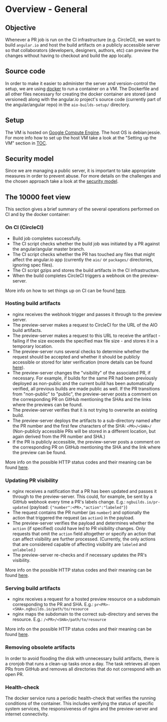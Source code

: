 # Overview - General


## Objective
Whenever a PR job is run on the CI infrastructure (e.g. CircleCI), we want to build `angular.io`
and host the build artifacts on a publicly accessible server so that collaborators (developers,
designers, authors, etc) can preview the changes without having to checkout and build the app
locally.


## Source code
In order to make it easier to administer the server and version-control the setup, we are using
[docker](https://www.docker.com) to run a container on a VM. The Dockerfile and all other files
necessary for creating the docker container are stored (and versioned) along with the angular.io
project's source code (currently part of the angular/angular repo) in the `aio-builds-setup/`
directory.


## Setup
The VM is hosted on [Google Compute Engine](https://cloud.google.com/compute/). The host OS is
debian:jessie. For more info how to set up the host VM take a look at the "Setting up the VM"
section in [TOC](_TOC.md).


## Security model
Since we are managing a public server, it is important to take appropriate measures in order to
prevent abuse. For more details on the challenges and the chosen approach take a look at the
[security model](overview--security-model.md).


## The 10000 feet view
This section gives a brief summary of the several operations performed on CI and by the docker
container:


### On CI (CircleCI)
- Build job completes successfully.
- The CI script checks whether the build job was initiated by a PR against the angular/angular
  master branch.
- The CI script checks whether the PR has touched any files that might affect the angular.io app
  (currently the `aio/` or `packages/` directories, ignoring spec files).
- The CI script gzips and stores the build artifacts in the CI infrastructure.
- When the build completes CircleCI triggers a webhook on the preview-server.

More info on how to set things up on CI can be found [here](misc--integrate-with-ci.md).


### Hosting build artifacts

- nginx receives the webhook trigger and passes it through to the preview server.
- The preview-server makes a request to CircleCI for the URL of the AIO build artifacts.
- The preview-server makes a request to this URL to receive the artifact - failing if the size
  exceeds the specified max file size - and stores it in a temporary location.
- The preview-server runs several checks to determine whether the request should be accepted and
  whether it should be publicly accessible or stored for later verification (more details can be
  found [here](overview--security-model.md)).
- The preview-server changes the "visibility" of the associated PR, if necessary. For example, if
  builds for the same PR had been previously deployed as non-public and the current build has been
  automatically verified, all previous builds are made public as well.
  If the PR transitions from "non-public" to "public", the preview-server posts a comment on the
  corresponding PR on GitHub mentioning the SHAs and the links where the previews can be found.
- The preview-server verifies that it is not trying to overwrite an existing build.
- The preview-server deploys the artifacts to a sub-directory named after the PR number and the first
  few characters of the SHA: `<PR>/<SHA>/`
  (Non-publicly accessible PRs will be stored in a different location, but again derived from the PR
  number and SHA.)
- If the PR is publicly accessible, the preview-server posts a comment on the corresponding PR on
  GitHub mentioning the SHA and the link where the preview can be found.

More info on the possible HTTP status codes and their meaning can be found
[here](overview--http-status-codes.md).


### Updating PR visibility
- nginx receives a natification that a PR has been updated and passes it through to the
  preview-server. This could, for example, be sent by a GitHub webhook every time a PR's labels
  change.
  E.g.: `ngbuilds.io/pr-updated` (payload: `{"number":<PR>,"action":"labeled"}`)
- The request contains the PR number (as `number`) and optionally the action that triggered the
  request (as `action`) in the payload.
- The preview-server verifies the payload and determines whether the `action` (if specified) could
  have led to PR visibility changes. Only requests that omit the `action` field altogether or
  specify an action that can affect visibility are further processed.
  (Currently, the only actions that are considered capable of affecting visibility are `labeled` and
  `unlabeled`.)
- The preview-server re-checks and if necessary updates the PR's visibility.

More info on the possible HTTP status codes and their meaning can be found
[here](overview--http-status-codes.md).


### Serving build artifacts
- nginx receives a request for a hosted preview resource on a subdomain corresponding to the PR and SHA.
  E.g.: `pr<PR>-<SHA>.ngbuilds.io/path/to/resource`
- nginx maps the subdomain to the correct sub-directory and serves the resource.
  E.g.: `/<PR>/<SHA>/path/to/resource`

More info on the possible HTTP status codes and their meaning can be found
[here](overview--http-status-codes.md).


### Removing obsolete artifacts
In order to avoid flooding the disk with unnecessary build artifacts, there is a cronjob that runs a
clean-up tasks once a day. The task retrieves all open PRs from GitHub and removes all directories
that do not correspond with an open PR.


### Health-check
The docker service runs a periodic health-check that verifies the running conditions of the
container. This includes verifying the status of specific system services, the responsiveness of
nginx and the preview-server and internet connectivity.
